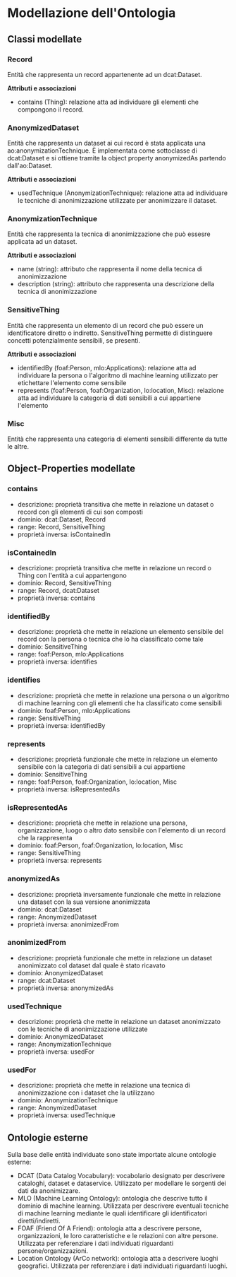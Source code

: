 # Modellazione dell'Ontologia

## Classi modellate

### Record
Entità che rappresenta un record appartenente ad un dcat:Dataset.

**Attributi e associazioni**
- contains (Thing): relazione atta ad individuare gli elementi che compongono il record.

### AnonymizedDataset
Entità che rappresenta un dataset ai cui record è stata applicata una ao:anonymizationTechnique. 
È implementata come sottoclasse di dcat:Dataset e si ottiene tramite la object property anonymizedAs partendo dall'ao:Dataset.

**Attributi e associazioni**
- usedTechnique (AnonymizationTechnique): relazione atta ad individuare le tecniche di anonimizzazione utilizzate per anonimizzare il dataset.

### AnonymizationTechnique
Entità che rappresenta la tecnica di anonimizzazione che può essesre applicata ad un dataset.

**Attributi e associazioni**
- name (string): attributo che rappresenta il nome della tecnica di anonimizzazione
- description (string): attributo che rappresenta una descrizione della tecnica di anonimizzazione

### SensitiveThing
Entità che rappresenta un elemento di un record che può essere un identificatore diretto o indiretto. SensitiveThing permette di distinguere concetti potenzialmente sensibili, se presenti.

**Attributi e associazioni**
- identifiedBy (foaf:Person, mlo:Applications): relazione atta ad individuare la persona o l'algoritmo di machine learning utilizzato per etichettare l'elemento come sensibile
- represents (foaf:Person, foaf:Organization, lo:location, Misc): relazione atta ad individuare la categoria di dati sensibili a cui appartiene l'elemento

### Misc
Entità che rappresenta una categoria di elementi sensibili differente da tutte le altre.

## Object-Properties modellate

### contains
- descrizione: proprietà transitiva che mette in relazione un dataset o record con gli elementi di cui son composti
- dominio: dcat:Dataset, Record
- range: Record, SensitiveThing
- proprietà inversa: isContainedIn

### isContainedIn
- descrizione: proprietà transitiva che mette in relazione un record o Thing con l'entità a cui appartengono
- dominio: Record, SensitiveThing
- range: Record, dcat:Dataset
- proprietà inversa: contains

### identifiedBy
- descrizione: proprietà che mette in relazione un elemento sensibile del record con la persona o tecnica che lo ha classificato come tale
- dominio: SensitiveThing
- range: foaf:Person, mlo:Applications
- proprietà inversa: identifies

### identifies
- descrizione: proprietà che mette in relazione una persona o un algoritmo di machine learning con gli elementi che ha classificato come sensibili
- dominio: foaf:Person, mlo:Applications
- range: SensitiveThing
- proprietà inversa: identifiedBy

### represents
- descrizione: proprietà funzionale che mette in relazione un elemento sensibile con la categoria di dati sensibili a cui appartiene
- dominio: SensitiveThing
- range: foaf:Person, foaf:Organization, lo:location, Misc
- proprietà inversa: isRepresentedAs

### isRepresentedAs
- descrizione: proprietà che mette in relazione una persona, organizzazione, luogo o altro dato sensibile con l'elemento di un record che la rappresenta
- dominio: foaf:Person, foaf:Organization, lo:location, Misc
- range: SensitiveThing
- proprietà inversa: represents

### anonymizedAs
- descrizione: proprietà inversamente funzionale che mette in relazione una dataset con la sua versione anonimizzata
- dominio: dcat:Dataset
- range: AnonymizedDataset
- proprietà inversa: anonimizedFrom

### anonimizedFrom
- descrizione: proprietà funzionale che mette in relazione un dataset anonimizzato col dataset dal quale è stato ricavato
- dominio: AnonymizedDataset
- range: dcat:Dataset
- proprietà inversa: anonymizedAs

### usedTechnique
- descrizione: proprietà che mette in relazione un dataset anonimizzato con le tecniche di anonimizzazione utilizzate
- dominio: AnonymizedDataset
- range: AnonymizationTechnique
- proprietà inversa: usedFor

### usedFor
- descrizione: proprietà che mette in relazione una tecnica di anonimizzazione con i dataset che la utilizzano
- dominio: AnonymizationTechnique
- range: AnonymizedDataset
- proprietà inversa: usedTechnique

## Ontologie esterne
Sulla base delle entità individuate sono state importate alcune ontologie esterne:
- DCAT (Data Catalog Vocabulary): vocabolario designato per descrivere cataloghi, dataset e dataservice. Utilizzato per modellare le sorgenti dei dati da anonimizzare.
- MLO (Machine Learning Ontology): ontologia che descrive tutto il dominio di machine learning. Utilizzata per descrivere eventuali tecniche di machine learning mediante le quali identificare gli identificatori diretti/indiretti.
- FOAF (Friend Of A Friend): ontologia atta a descrivere persone, organizzazioni, le loro caratteristiche e le relazioni con altre persone. Utilizzata per referenziare i dati individuati riguardanti persone/organizzazioni.
- Location Ontology (ArCo network): ontologia atta a descrivere luoghi geografici. Utilizzata per referenziare i dati individuati riguardanti luoghi. 
